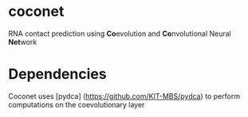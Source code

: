 # coconet
RNA contact prediction using **Co**evolution and **Co**nvolutional Neural **Net**work 

# Dependencies
Coconet uses [pydca] (https://github.com/KIT-MBS/pydca) to perform computations on the coevolutionary layer
